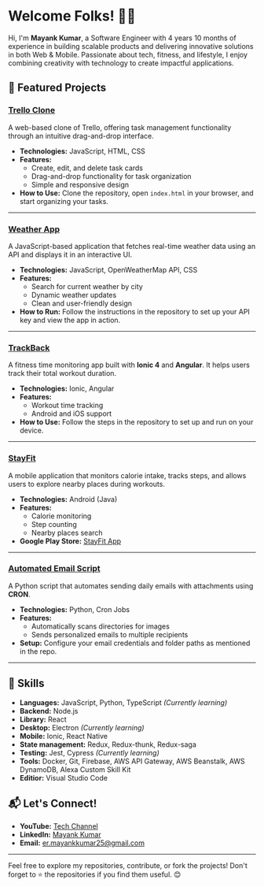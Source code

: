 # Welcome Folks! 👨‍💻

Hi, I'm **Mayank Kumar**, a Software Engineer with 4 years 10 months of experience in building scalable products and delivering innovative solutions in both Web & Mobile. Passionate about tech, fitness, and lifestyle, I enjoy combining creativity with technology to create impactful applications.

## 🌟 Featured Projects

### [Trello Clone](https://github.com/mayank-1/Trello-App)
A web-based clone of Trello, offering task management functionality through an intuitive drag-and-drop interface.  
- **Technologies:** JavaScript, HTML, CSS  
- **Features:** 
  - Create, edit, and delete task cards
  - Drag-and-drop functionality for task organization
  - Simple and responsive design  
- **How to Use:** Clone the repository, open `index.html` in your browser, and start organizing your tasks.

---

### [Weather App](https://github.com/mayank-1/Weather-App)
A JavaScript-based application that fetches real-time weather data using an API and displays it in an interactive UI.  
- **Technologies:** JavaScript, OpenWeatherMap API, CSS  
- **Features:** 
  - Search for current weather by city
  - Dynamic weather updates
  - Clean and user-friendly design  
- **How to Run:** Follow the instructions in the repository to set up your API key and view the app in action.

---

### [TrackBack](https://github.com/mayank-1/TrackBack)
A fitness time monitoring app built with **Ionic 4** and **Angular**. It helps users track their total workout duration.  
- **Technologies:** Ionic, Angular  
- **Features:** 
  - Workout time tracking
  - Android and iOS support  
- **How to Use:** Follow the steps in the repository to set up and run on your device.

---

### [StayFit](https://github.com/mayank-1/StayFit)
A mobile application that monitors calorie intake, tracks steps, and allows users to explore nearby places during workouts.  
- **Technologies:** Android (Java)  
- **Features:** 
  - Calorie monitoring
  - Step counting
  - Nearby places search  
- **Google Play Store:** [StayFit App](https://play.google.com/store/apps/details?id=com.stayfit.app.stayfitBharat)

---

### [Automated Email Script](https://github.com/mayank-1/Automated-Email-Script)
A Python script that automates sending daily emails with attachments using **CRON**.  
- **Technologies:** Python, Cron Jobs  
- **Features:** 
  - Automatically scans directories for images
  - Sends personalized emails to multiple recipients  
- **Setup:** Configure your email credentials and folder paths as mentioned in the repo.

---

## 🚀 Skills
- **Languages:** JavaScript, Python, TypeScript _(Currently learning)_
- **Backend:** Node.js
- **Library:** React
- **Desktop:** Electron _(Currently learning)_
- **Mobile:** Ionic, React Native
- **State management:** Redux, Redux-thunk, Redux-saga
- **Testing:** Jest, Cypress _(Currently learning)_
- **Tools:** Docker, Git, Firebase, AWS API Gateway, AWS Beanstalk, AWS DynamoDB, Alexa Custom Skill Kit
- **Editior:** Visual Studio Code  

## 📬 Let's Connect!
- **YouTube:** [Tech Channel](https://www.youtube.com/channel/way2tech)
- **LinkedIn:** [Mayank Kumar](https://www.linkedin.com/in/mayank-1)
- **Email:** [er.mayankkumar25@gmail.com](mailto:er.mayankkumar25@gmail.com)

---

Feel free to explore my repositories, contribute, or fork the projects! Don't forget to ⭐️ the repositories if you find them useful. 😊
